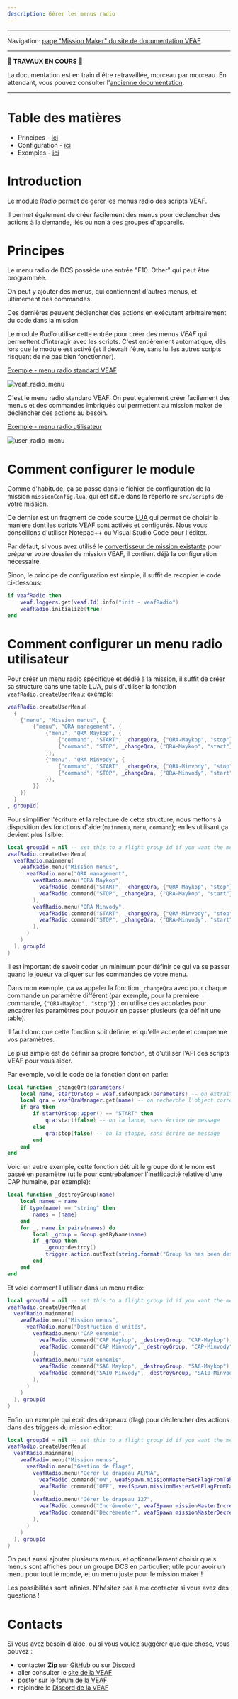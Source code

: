 ```yaml
---
description: Gérer les menus radio
---
```


-----------------------------

Navigation: [page "Mission Maker" du site de documentation VEAF](./index.md)

-----------------------------

🚧 **TRAVAUX EN COURS** 🚧

La documentation est en train d'être retravaillée, morceau par morceau. 
En attendant, vous pouvez consulter l'[ancienne documentation](https://github.com/VEAF/VEAF-Mission-Creation-Tools/blob/master/old_documentation/_index.md).

-----------------------------

# Table des matières

- Principes - [ici](#principes)
- Configuration - [ici](#comment-configurer-le-module)
- Exemples - [ici](#exemples-complets)

# Introduction

Le module *Radio* permet de gérer les menus radio des scripts VEAF.

Il permet également de créer facilement des menus pour déclencher des actions à la demande, liés ou non à des groupes d'appareils.

# Principes

Le menu radio de DCS possède une entrée "F10. Other" qui peut être programmée.

On peut y ajouter des menus, qui contiennent d'autres menus, et ultimement des commandes.

Ces dernières peuvent déclencher des actions en exécutant arbitrairement du code dans la mission.

Le module *Radio* utilise cette entrée pour créer des menus *VEAF* qui permettent d'interagir avec les scripts. C'est entièrement automatique, dès lors que le module est activé (et il devrait l'être, sans lui les autres scripts risquent de ne pas bien fonctionner).

<u>Exemple - menu radio standard VEAF</u>

![veaf_radio_menu]

C'est le menu radio standard VEAF. On peut également créer facilement des menus et des commandes imbriqués qui permettent au mission maker de déclencher des actions au besoin.

<u>Exemple - menu radio utilisateur</u>

![user_radio_menu]

# Comment configurer le module

Comme d'habitude, ça se passe dans le fichier de configuration de la mission `missionConfig.lua`, qui est situé dans le répertoire `src/scripts` de votre mission.

Ce dernier est un fragment de code source [LUA](https://fr.wikipedia.org/wiki/Lua) qui permet de choisir la manière dont les scripts VEAF sont activés et configurés. Nous vous conseillons d'utiliser Notepad++ ou Visual Studio Code pour l'éditer.

Par défaut, si vous avez utilisé le [convertisseur de mission existante][VEAF-mission-converter-repository] pour préparer votre dossier de mission VEAF, il contient déjà la configuration nécessaire.

Sinon, le principe de configuration est simple, il suffit de recopier le code ci-dessous:

```lua
if veafRadio then
    veaf.loggers.get(veaf.Id):info("init - veafRadio")
    veafRadio.initialize(true)
end
```

# Comment configurer un menu radio utilisateur

Pour créer un menu radio spécifique et dédié à la mission, il suffit de créer sa structure dans une table LUA, puis d'utiliser la fonction `veafRadio.createUserMenu`; exemple: 

```lua
veafRadio.createUserMenu(
  {  
    {"menu", "Mission menus", {
        {"menu", "QRA management", {
            {"menu", "QRA Maykop", {
                {"command", "START", _changeQra, {"QRA-Maykop", "stop"}},
                {"command", "STOP", _changeQra, {"QRA-Maykop", "start"}},
            }},
            {"menu", "QRA Minvody", {
                {"command", "START", _changeQra, {"QRA-Minvody", "stop"}},
                {"command", "STOP", _changeQra, {"QRA-Minvody", "start"}},
            }},
        }}
    }}
  }
, groupId)
```

Pour simplifier l'écriture et la relecture de cette structure, nous mettons à disposition des fonctions d'aide (`mainmenu`, `menu`, `command`); en les utilisant ça devient plus lisible:

```lua
local groupId = nil -- set this to a flight group id if you want the menu to be specific to a flight
veafRadio.createUserMenu(
  veafRadio.mainmenu(
    veafRadio.menu("Mission menus", 
      veafRadio.menu("QRA management", 
        veafRadio.menu("QRA Maykop", 
          veafRadio.command("START", _changeQra, {"QRA-Maykop", "stop"}),
          veafRadio.command("STOP", _changeQra, {"QRA-Maykop", "start"})
        ),
        veafRadio.menu("QRA Minvody", 
          veafRadio.command("START", _changeQra, {"QRA-Minvody", "stop"}),
          veafRadio.command("STOP", _changeQra, {"QRA-Minvody", "start"})
        ),
      )
    )
  ), groupId
)
```

Il est important de savoir coder un minimum pour définir ce qui va se passer quand le joueur va cliquer sur les commandes de votre menu.

Dans mon exemple, ça va appeler la fonction `_changeQra` avec pour chaque commande un paramètre différent (par exemple, pour la première commande, `{"QRA-Maykop", "stop"}`) ; on utilise des accolades pour encadrer les paramètres pour pouvoir en passer plusieurs (ça définit une table).

Il faut donc que cette fonction soit définie, et qu'elle accepte et comprenne vos paramètres.

Le plus simple est de définir sa propre fonction, et d'utiliser l'API des scripts VEAF pour vous aider.

Par exemple, voici le code de la fonction dont on parle:

```lua
local function _changeQra(parameters)
    local name, startOrStop = veaf.safeUnpack(parameters) -- on extrait les deux paramètres de la table "parameters"
    local qra = veafQraManager.get(name) -- on recherche l'object correspondant à la QRA par son nom
    if qra then
        if startOrStop:upper() == "START" then
            qra:start(false) -- on la lance, sans écrire de message
        else
            qra:stop(false) -- on la stoppe, sans écrire de message
        end
    end
end
```

Voici un autre exemple, cette fonction détruit le groupe dont le nom est passé en paramètre (utile pour contrebalancer l'inefficacité relative d'une CAP humaine, par exemple):

```lua
local function _destroyGroup(name)
    local names = name
    if type(name) == "string" then
        names = {name}
    end
    for _, name in pairs(names) do
        local _group = Group.getByName(name)
        if _group then
            _group:destroy()
            trigger.action.outText(string.format("Group %s has been destroyed", name), 10)
        end
    end
end
```

Et voici comment l'utiliser dans un menu radio:

```lua
local groupId = nil -- set this to a flight group id if you want the menu to be specific to a flight
veafRadio.createUserMenu(
  veafRadio.mainmenu(
    veafRadio.menu("Mission menus", 
      veafRadio.menu("Destruction d'unités", 
        veafRadio.menu("CAP ennemie", 
          veafRadio.command("CAP Maykop", _destroyGroup, "CAP-Maykop"),
          veafRadio.command("CAP Minvody", _destroyGroup, "CAP-Minvody")
        ),
        veafRadio.menu("SAM ennemis", 
          veafRadio.command("SA6 Maykop", _destroyGroup, "SA6-Maykop"),
          veafRadio.command("SA10 Minvody", _destroyGroup, "SA10-Minvody")
        ),
      )
    )
  ), groupId
)
```

Enfin, un exemple qui écrit des drapeaux (flag) pour déclencher des actions dans des triggers du mission editor:

```lua
local groupId = nil -- set this to a flight group id if you want the menu to be specific to a flight
veafRadio.createUserMenu(
  veafRadio.mainmenu(
    veafRadio.menu("Mission menus", 
      veafRadio.menu("Gestion de flags", 
        veafRadio.menu("Gérer le drapeau ALPHA", 
          veafRadio.command("ON", veafSpawn.missionMasterSetFlagFromTable, {"alpha", 1}),
          veafRadio.command("OFF", veafSpawn.missionMasterSetFlagFromTable, {"alpha", 0}),
        ),
        veafRadio.menu("Gérer le drapeau 127", 
          veafRadio.command("Incrémenter", veafSpawn.missionMasterIncrementFlagValue, 127),
          veafRadio.command("Décrémenter", veafSpawn.missionMasterDecrementFlagValue, 127),
        ),
      )
    )
  ), groupId
)
```

On peut aussi ajouter plusieurs menus, et optionnellement choisir quels menus sont affichés pour un groupe DCS en particulier; utile pour avoir un menu pour tout le monde, et un menu juste pour le mission maker !

Les possibilités sont infinies. N'hésitez pas à me contacter si vous avez des questions !

# Contacts

Si vous avez besoin d'aide, ou si vous voulez suggérer quelque chose, vous pouvez :

* contacter **Zip** sur [GitHub][Zip on Github] ou sur [Discord][Zip on Discord]
* aller consulter le [site de la VEAF][VEAF website]
* poster sur le [forum de la VEAF][VEAF forum]
* rejoindre le [Discord de la VEAF][VEAF Discord]


[Badge-Discord]: https://img.shields.io/discord/471061487662792715?label=VEAF%20Discord&style=for-the-badge
[VEAF-logo]: ../images/logo.png?raw=true
[VEAF Discord]: https://www.veaf.org/discord
[Zip on Github]: https://github.com/davidp57
[Zip on Discord]: https://discordapp.com/users/421317390807203850
[VEAF website]: https://www.veaf.org
[VEAF forum]: https://www.veaf.org/forum

[VEAF-Mission-Creation-Tools-repository]: https://github.com/VEAF/VEAF-Mission-Creation-Tools
[VEAF-mission-converter-repository]:https://github.com/VEAF/VEAF-mission-converter
[VEAF-demo-mission-repository]: https://github.com/VEAF/VEAF-Demo-Mission
[VEAF-Open-Training-Mission-repository]: https://github.com/VEAF/VEAF-Open-Training-Mission
[VEAF-Multiplayer-Missions-repository]: https://github.com/VEAF/VEAF-Multiplayer-Missions
[VEAF-Open-Training-Mission-documentation]: https://www.veaf.org/opentraining

[veaf_radio_menu]: ../images/radio_veaf_menu.png
[user_radio_menu]: ../images/radio_user_menu.png
